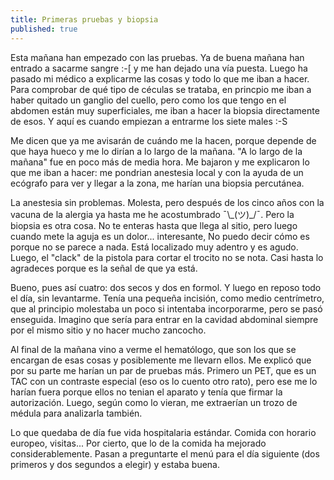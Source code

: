 ```yaml
---
title: Primeras pruebas y biopsia
published: true
---
```


Esta mañana han empezado con las pruebas. Ya de buena mañana han entrado a sacarme sangre :-[ y me han dejado una vía puesta. Luego ha pasado mi médico a explicarme las cosas y todo lo que me iban a hacer. Para comprobar de qué tipo de céculas se trataba, en princpio me iban a haber quitado un ganglio del cuello, pero como los que tengo en el abdomen están muy superficiales, me iban a hacer la biopsia directamente de esos. Y aquí es cuando empiezan a entrarme los siete males :-S

Me dicen que ya me avisarán de cuándo me la hacen, porque depende de que haya hueco y me lo dirían a lo largo de la mañana. "A lo largo de la mañana" fue en poco más de media hora. Me bajaron y me explicaron lo que me iban a hacer: me pondrian anestesia local y con la ayuda de un ecógrafo para ver y llegar a la zona, me harían una biopsia percutánea.

La anestesia sin problemas. Molesta, pero después de los cinco años con la vacuna de la alergia ya hasta me he acostumbrado ¯\\_(ツ)\_/¯. Pero la biopsia es otra cosa. No te enteras hasta que llega al sitio, pero luego cuando mete la aguja es un dolor... interesante, No puedo decir cómo es porque no se parece a nada. Está localizado muy adentro y es agudo. Luego, el "clack" de la pistola para cortar el trocito no se nota. Casi hasta lo agradeces porque es la señal de que ya está.

Bueno, pues así cuatro: dos secos y dos en formol. Y luego en reposo todo el día, sin levantarme. Tenía una pequeña incisión, como medio centrímetro, que al principio molestaba un poco si intentaba incorporarme, pero se pasó enseguida. Imagino que sería para entrar en la cavidad abdominal siempre por el mismo sitio y no hacer mucho zancocho.

Al final de la mañana vino a verme el hematólogo, que son los que se encargan de esas cosas y posiblemente me llevarn ellos. Me explicó que por su parte me harían un par de pruebas más. Primero un PET, que es un TAC con un contraste especial (eso os lo cuento otro rato), pero ese me lo harían fuera porque ellos no tenian el aparato y tenía que firmar la autorización. Luego, según como lo vieran, me extraerían un trozo de médula para analizarla también.

Lo que quedaba de día fue vida hospitalaria estándar. Comida con horario europeo, visitas... Por cierto, que lo de la comida ha mejorado considerablemente. Pasan a preguntarte el menú para el día siguiente (dos primeros y dos segundos a elegir) y estaba buena.  
